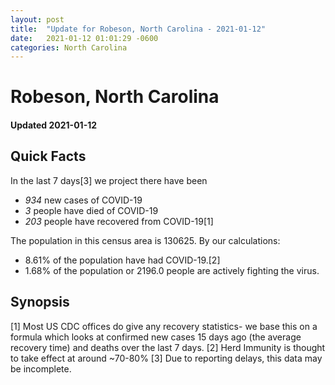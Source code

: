 ```yaml
---
layout: post
title:  "Update for Robeson, North Carolina - 2021-01-12"
date:   2021-01-12 01:01:29 -0600
categories: North Carolina
---
```


# Robeson, North Carolina
#### Updated 2021-01-12

## Quick Facts

In the last 7 days[3] we project there have been
- *934* new cases of COVID-19
- *3* people have died of COVID-19
- *203* people have recovered from COVID-19[1]

The population in this census area is 130625. By our calculations:
- 8.61% of the population have had COVID-19.[2]
- 1.68% of the population or 2196.0 people are actively fighting the virus.

## Synopsis




[1] Most US CDC offices do give any recovery statistics- we base this on a formula which looks at confirmed new cases
15 days ago (the average recovery time) and deaths over the last 7 days.
[2] Herd Immunity is thought to take effect at around ~70-80%
[3] Due to reporting delays, this data may be incomplete. 
    